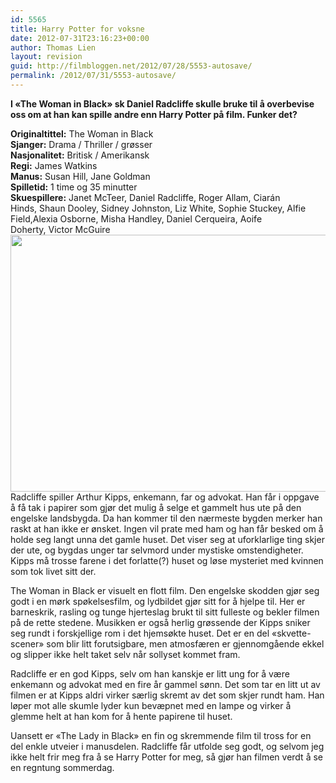 ```yaml
---
id: 5565
title: Harry Potter for voksne
date: 2012-07-31T23:16:23+00:00
author: Thomas Lien
layout: revision
guid: http://filmbloggen.net/2012/07/28/5553-autosave/
permalink: /2012/07/31/5553-autosave/
---
```

**I &laquo;The Woman in Black&raquo; sk Daniel Radcliffe skulle bruke til å overbevise oss om at han kan spille andre enn Harry Potter på film. Funker det?<!--more-->**

**Originaltittel:** The Woman in Black  
**Sjanger:** Drama / Thriller / grøsser  
**Nasjonalitet:** Britisk / Amerikansk  
**Regi:** James Watkins  
**Manus:** Susan Hill, Jane Goldman  
**Spilletid:** 1 time og 35 minutter  
**Skuespillere:** Janet McTeer, Daniel Radcliffe, Roger Allam, Ciarán Hinds, Shaun Dooley, Sidney Johnston, Liz White, Sophie Stuckey, Alfie Field,Alexia Osborne, Misha Handley, Daniel Cerqueira, Aoife Doherty, Victor McGuire  
<a href="http://filmbloggen.net/2012/07/28/harry-potter-mot-spokelset/the-woman-in-black/" rel="attachment wp-att-5557"><img class="alignnone size-large wp-image-5557" src="http://filmbloggen.net/wp-content/uploads//2012/07/The-Woman-in-Black-620x411.jpg" alt="" width="620" height="411" /></a>  
Radcliffe spiller Arthur Kipps, enkemann, far og advokat. Han får i oppgave å få tak i papirer som gjør det mulig å selge et gammelt hus ute på den engelske landsbygda. Da han kommer til den nærmeste bygden merker han raskt at han ikke er ønsket. Ingen vil prate med ham og han får besked om å holde seg langt unna det gamle huset. Det viser seg at uforklarlige ting skjer der ute, og bygdas unger tar selvmord under mystiske omstendigheter. Kipps må trosse farene i det forlatte(?) huset og løse mysteriet med kvinnen som tok livet sitt der.

The Woman in Black er visuelt en flott film. Den engelske skodden gjør seg godt i en mørk spøkelsesfilm, og lydbildet gjør sitt for å hjelpe til. Her er barneskrik, rasling og tunge hjerteslag brukt til sitt fulleste og bekler filmen på de rette stedene. Musikken er også herlig grøssende der Kipps sniker seg rundt i forskjellige rom i det hjemsøkte huset. Det er en del &laquo;skvette-scener&raquo; som blir litt forutsigbare, men atmosfæren er gjennomgående ekkel og slipper ikke helt taket selv når sollyset kommet fram.

Radcliffe er en god Kipps, selv om han kanskje er litt ung for å være enkemann og advokat med en fire år gammel sønn. Det som tar en litt ut av filmen er at Kipps aldri virker særlig skremt av det som skjer rundt ham. Han løper mot alle skumle lyder kun bevæpnet med en lampe og virker å glemme helt at han kom for å hente papirene til huset.

Uansett er &laquo;The Lady in Black&raquo; en fin og skremmende film til tross for en del enkle utveier i manusdelen. Radcliffe får utfolde seg godt, og selvom jeg ikke helt frir meg fra å se Harry Potter for meg, så gjør han filmen verdt å se en regntung sommerdag.

<div class="video-shortcode">
</div>